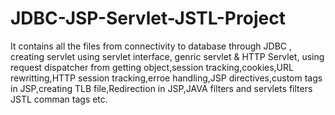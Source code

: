 # JDBC-JSP-Servlet-JSTL-Project
 It contains all the files from connectivity to database through JDBC , creating servlet using servlet interface, genric servlet & HTTP Servlet, using  request dispatcher from getting object,session tracking,cookies,URL rewritting,HTTP session tracking,erroe handling,JSP directives,custom tags in JSP,creating TLB file,Redirection in JSP,JAVA filters and servlets filters JSTL comman tags etc.
